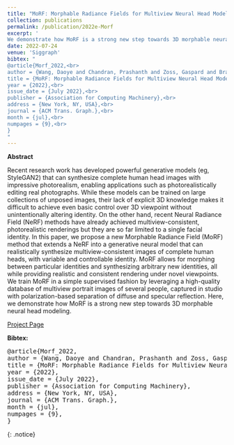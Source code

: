 ```yaml
---
title: "MoRF: Morphable Radiance Fields for Multiview Neural Head Modeling"
collection: publications
permalink: /publication/2022e-Morf
excerpt: '
We demonstrate how MoRF is a strong new step towards 3D morphable neural head modeling. [[Project Page]](https://studios.disneyresearch.com/2022/07/24/morf-morphable-radiance-fields-for-multiview-neural-head-modeling/)'
date: 2022-07-24
venue: 'Siggraph'
bibtex: "
@article{Morf_2022,<br>
author = {Wang, Daoye and Chandran, Prashanth and Zoss, Gaspard and Bradely, Derek and Gotardo, Paulo},<br>
title = {MoRF: Morphable Radiance Fields for Multiview Neural Head Modeling},<br>
year = {2022},<br>
issue_date = {July 2022},<br>
publisher = {Association for Computing Machinery},<br>
address = {New York, NY, USA},<br>
journal = {ACM Trans. Graph.},<br>
month = {jul},<br>
numpages = {9},<br>
}
"
---
```


**Abstract**
<p>
Recent research work has developed powerful generative models (eg, StyleGAN2) that can synthesize complete human head images with impressive photorealism, enabling applications such as photorealistically editing real photographs. While these models can be trained on large collections of unposed images, their lack of explicit 3D knowledge makes it difficult to achieve even basic control over 3D viewpoint without unintentionally altering identity. On the other hand, recent Neural Radiance Field (NeRF) methods have already achieved multiview-consistent, photorealistic renderings but they are so far limited to a single facial identity. In this paper, we propose a new Morphable Radiance Field (MoRF) method that extends a NeRF into a generative neural model that can realistically synthesize multiview-consistent images of complete human heads, with variable and controllable identity. MoRF allows for morphing between particular identities and synthesizing arbitrary new identities, all while providing realistic and consistent rendering under novel viewpoints. We train MoRF in a simple supervised fashion by leveraging a high-quality database of multiview portrait images of several people, captured in studio with polarization-based separation of diffuse and specular reflection. Here, we demonstrate how MoRF is a strong new step towards 3D morphable neural head modeling.
</p>

[Project Page](https://studios.disneyresearch.com/2022/07/24/morf-morphable-radiance-fields-for-multiview-neural-head-modeling/)

**Bibtex:** 
<pre>
@article{Morf_2022,
author = {Wang, Daoye and Chandran, Prashanth and Zoss, Gaspard and Bradely, Derek and Gotardo, Paulo},
title = {MoRF: Morphable Radiance Fields for Multiview Neural Head Modeling},
year = {2022},
issue_date = {July 2022},
publisher = {Association for Computing Machinery},
address = {New York, NY, USA},
journal = {ACM Trans. Graph.},
month = {jul},
numpages = {9},
}
</pre>
{: .notice}